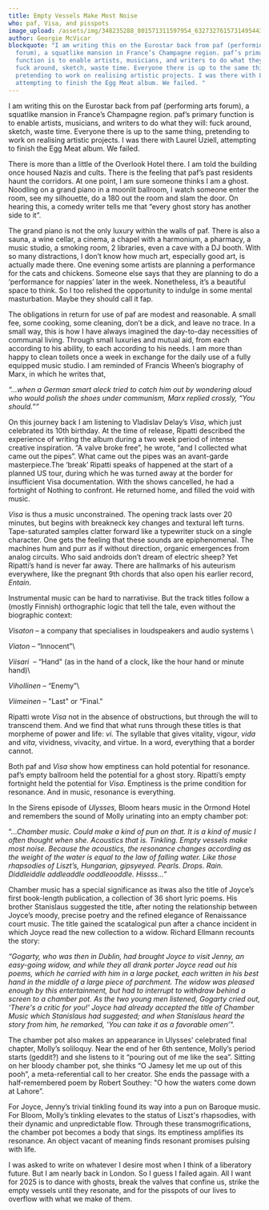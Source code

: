 ```yaml
---
title: Empty Vessels Make Most Noise
who: paf, Visa, and pisspots
image_upload: /assets/img/348235288_801571311597954_6327327615731495443_n.jpg
author: Georgie McVicar
blockquote: "I am writing this on the Eurostar back from paf (performing arts
  forum), a squatlike mansion in France’s Champagne region. paf’s primary
  function is to enable artists, musicians, and writers to do what they will:
  fuck around, sketch, waste time. Everyone there is up to the same thing,
  pretending to work on realising artistic projects. I was there with Laurel,
  attempting to finish the Egg Meat album. We failed. "
---
```

I am writing this on the Eurostar back from paf (performing arts forum), a squatlike mansion in France’s Champagne region. paf’s primary function is to enable artists, musicians, and writers to do what they will: fuck around, sketch, waste time. Everyone there is up to the same thing, pretending to work on realising artistic projects. I was there with Laurel Uziell, attempting to finish the Egg Meat album. We failed. 

There is more than a little of the Overlook Hotel there. I am told the building once housed Nazis and cults. There is the feeling that paf’s past residents haunt the corridors. At one point, I am sure someone thinks I am a ghost. Noodling on a grand piano in a moonlit ballroom, I watch someone enter the room, see my silhouette, do a 180 out the room and slam the door. On hearing this, a comedy writer tells me that “every ghost story has another side to it”.

The grand piano is not the only luxury within the walls of paf. There is also a sauna, a wine cellar, a cinema, a chapel with a harmonium, a pharmacy, a music studio, a smoking room, 2 libraries, even a cave with a DJ booth. With so many distractions, I don’t know how much art, especially good art, is actually made there. One evening some artists are planning a performance for the cats and chickens. Someone else says that they are planning to do a ‘performance for nappies’ later in the week. Nonetheless, it’s a beautiful space to think. So I too relished the opportunity to indulge in some mental masturbation. Maybe they should call it fap.

The obligations in return for use of paf are modest and reasonable. A small fee, some cooking, some cleaning, don’t be a dick, and leave no trace. In a small way, this is how I have always imagined the day-to-day necessities of communal living. Through small luxuries and mutual aid, from each according to his ability, to each according to his needs. I am more than happy to clean toilets once a week in exchange for the daily use of a fully equipped music studio. I am reminded of Francis Wheen’s biography of Marx, in which he writes that, 

*“…when a German smart aleck tried to catch him out by wondering aloud who would polish the shoes under communism, Marx replied crossly, “You should.””* 

On this journey back I am listening to Vladislav Delay’s *Visa*, which just celebrated its 10th birthday. At the time of release, Ripatti described the experience of writing the album during a two week period of intense creative inspiration. “A valve broke free”, he wrote, “and I collected what came out the pipes”. What came out the pipes was an avant-garde masterpiece.The ‘break’ Ripatti speaks of happened at the start of a planned US tour, during which he was turned away at the border for insufficient Visa documentation. With the shows cancelled, he had a fortnight of Nothing to confront. He returned home, and filled the void with music.

*Visa* is thus a music unconstrained. The opening track lasts over 20 minutes, but begins with breakneck key changes and textural left turns. Tape-saturated samples clatter forward like a typewriter stuck on a single character. One gets the feeling that these sounds are epiphenomenal. The machines hum and purr as if without direction, organic emergences from analog circuits. Who said androids don’t dream of electric sheep? Yet Ripatti’s hand is never far away. There are hallmarks of his auteurism everywhere, like the pregnant 9th chords that also open his earlier record, *Entain*.

Instrumental music can be hard to narrativise. But the track titles follow a (mostly Finnish) orthographic logic that tell the tale, even without the biographic context: 

*Visaton* – a company that specialises in loudspeakers and audio systems \

*Viaton* – “Innocent”\

*Viisari*  – “Hand" (as in the hand of a clock, like the hour hand or minute hand)\

*Vihollinen* – “Enemy”\

*Viimeinen* – "Last" or “Final." 

Ripatti wrote *Visa* not in the absence of obstructions, but through the will to transcend them. And we find that what runs through these titles is that morpheme of power and life: *vi.* The syllable that gives vitality, vigour, *vida* and *vita*, vividness, vivacity, and virtue. In a word, everything that a border cannot.

Both paf and *Visa* show how emptiness can hold potential for resonance. paf’s empty ballroom held the potential for a ghost story. Ripatti’s empty fortnight held the potential for *Visa*. Emptiness is the prime condition for resonance. And in music, resonance is everything. 

In the Sirens episode of *Ulysses,* Bloom hears music in the Ormond Hotel and remembers the sound of Molly urinating into an empty chamber pot:

“…*Chamber music. Could make a kind of pun on that. It is a kind of music I often thought when she. Acoustics that is. Tinkling. Empty vessels make most noise. Because the acoustics, the resonance changes according as the weight of the water is equal to the law of falling water. Like those rhapsodies of Liszt’s, Hungarian, gipsyeyed. Pearls. Drops. Rain. Diddleiddle addleaddle ooddleooddle. Hissss…”*

Chamber music has a special significance as itwas also the title of Joyce’s first book-length publication, a collection of 36 short lyric poems. His brother Stanislaus suggested the title, after noting the relationship between Joyce’s moody, precise poetry and the refined elegance of Renaissance court music. The title gained the scatalogical pun after a chance incident in which Joyce read the new collection to a widow. Richard Ellmann recounts the story: 

*“Gogarty, who was then in Dublin, had brought Joyce to visit Jenny, an easy-going widow, and while they all drank porter Joyce read out his poems, which he carried with him in a large packet, each written in his best hand in the middle of a large piece of parchment. The widow was pleased enough by this entertainment, but had to interrupt to withdraw behind a screen to a chamber pot. As the two young men listened, Gogarty cried out, 'There's a critic for you!' Joyce had already accepted the title of Chamber Music which Stanislaus had suggested; and when Stanislaus heard the story from him, he remarked, 'You can take it as a favorable omen’".*

The chamber pot also makes an appearance in Ulysses’ celebrated final chapter, Molly’s soliloquy. Near the end of her 6th sentence, Molly’s period starts (geddit?) and she listens to it “pouring out of me like the sea”. Sitting on her bloody chamber pot, she thinks “O Jamesy let me up out of this pooh”, a meta-referential call to her creator. She ends the passage with a half-remembered poem by Robert Southey: "O how the waters come down at Lahore”.

For Joyce, Jenny’s trivial tinkling found its way into a pun on Baroque music. For Bloom, Molly’s tinkling elevates to the status of Liszt's rhapsodies, with their dynamic and unpredictable flow. Through these transmogrifications, the chamber pot becomes a body that sings. Its emptiness amplifies its resonance. An object vacant of meaning finds resonant promises pulsing with life.

I was asked to write on whatever I desire most when I think of a liberatory future. But I am nearly back in London. So I guess I failed again. All I want for 2025 is to dance with ghosts, break the valves that confine us, strike the empty vessels until they resonate, and for the pisspots of our lives to overflow with what we make of them.
